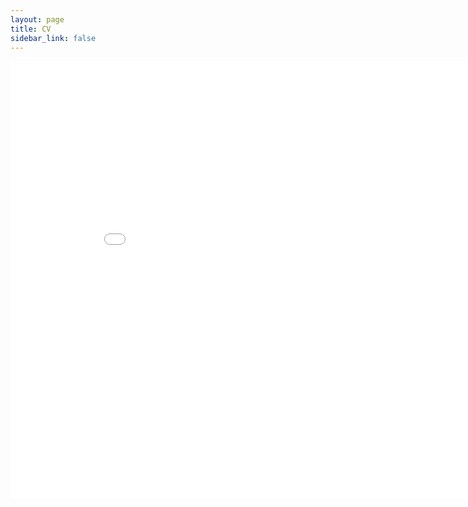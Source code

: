 ```yaml
---
layout: page
title: CV
sidebar_link: false
---
```


<embed src= "../Ockerman_CV2_2022.pdf" width= "900" height= "700">